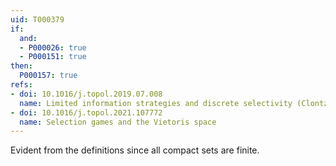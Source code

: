 ```yaml
---
uid: T000379
if:
  and:
  - P000026: true
  - P000151: true
then:
  P000157: true
refs:
- doi: 10.1016/j.topol.2019.07.008
  name: Limited information strategies and discrete selectivity (Clontz & Holshouser)
- doi: 10.1016/j.topol.2021.107772
  name: Selection games and the Vietoris space
---
```


Evident from the definitions since all compact sets are finite.
